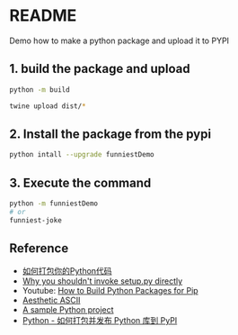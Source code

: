 # README

Demo how to make a python package and upload it to PYPI

## 1. build the package and upload

```bash
python -m build

twine upload dist/*
```

## 2. Install the package from the pypi

```bash
python intall --upgrade funniestDemo
```

## 3. Execute the command

```bash
python -m funniestDemo
# or
funniest-joke
```

## Reference

- [如何打包你的Python代码](https://python-packaging-zh.readthedocs.io/zh_CN/latest/index.html)
- [Why you shouldn't invoke setup.py directly](https://blog.ganssle.io/articles/2021/10/setup-py-deprecated.html)
- Youtube: [How to Build Python Packages for Pip](https://www.youtube.com/watch?v=JkeNVaiUq_c)
- [Aesthetic ASCII](https://github.com/jamescalam/aesthetic_ascii)
- [A sample Python project](https://github.com/pypa/sampleproject)
- [Python - 如何打包并发布 Python 库到 PyPI](https://www.jianshu.com/p/9fb0d69134d2)